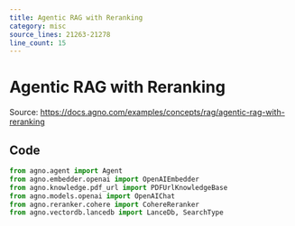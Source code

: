 ```yaml
---
title: Agentic RAG with Reranking
category: misc
source_lines: 21263-21278
line_count: 15
---
```


# Agentic RAG with Reranking
Source: https://docs.agno.com/examples/concepts/rag/agentic-rag-with-reranking



## Code

```python
from agno.agent import Agent
from agno.embedder.openai import OpenAIEmbedder
from agno.knowledge.pdf_url import PDFUrlKnowledgeBase
from agno.models.openai import OpenAIChat
from agno.reranker.cohere import CohereReranker
from agno.vectordb.lancedb import LanceDb, SearchType

